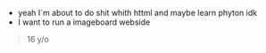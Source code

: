 - yeah I´m about to do shit whith httml and maybe learn phyton idk 
- I want to run a imageboard webside
>16 y/o


<!---
SinsuniDuMal/SinsuniDuMal is a ✨ special ✨ repository because its `README.md` (this file) appears on your GitHub profile.
You can click the Preview link to take a look at your changes.
--->

